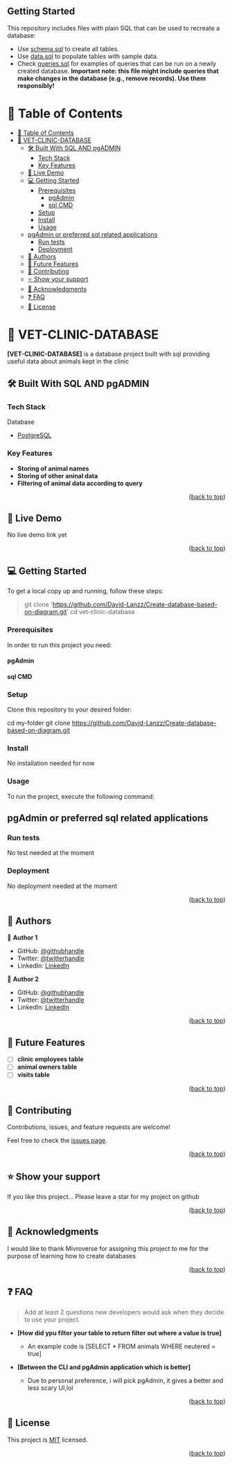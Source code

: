 ## Getting Started

This repository includes files with plain SQL that can be used to recreate a database:

- Use [schema.sql](./schema.sql) to create all tables.
- Use [data.sql](./data.sql) to populate tables with sample data.
- Check [queries.sql](./queries.sql) for examples of queries that can be run on a newly created database. **Important note: this file might include queries that make changes in the database (e.g., remove records). Use them responsibly!**

<a name="readme-top"></a>


# 📗 Table of Contents

- [📗 Table of Contents](#-table-of-contents)
- [📖 VET-CLINIC-DATABASE ](#-vet-clinic-database-)
  - [🛠 Built With SQL AND pgADMIN](#-built-with-sql-and-pgadmin)
    - [Tech Stack ](#tech-stack-)
    - [Key Features ](#key-features-)
  - [🚀 Live Demo ](#-live-demo-)
  - [💻 Getting Started ](#-getting-started-)
    - [Prerequisites](#prerequisites)
      - [pgAdmin](#pgadmin)
      - [sql CMD](#sql-cmd)
    - [Setup](#setup)
    - [Install](#install)
    - [Usage](#usage)
  - [pgAdmin or preferred sql related applications](#pgadmin-or-preferred-sql-related-applications)
    - [Run tests](#run-tests)
    - [Deployment](#deployment)
  - [👥 Authors ](#-authors-)
  - [🔭 Future Features ](#-future-features-)
  - [🤝 Contributing ](#-contributing-)
  - [⭐️ Show your support ](#️-show-your-support-)
  - [🙏 Acknowledgments ](#-acknowledgments-)
  - [❓ FAQ ](#-faq-)
  - [📝 License ](#-license-)


# 📖 VET-CLINIC-DATABASE <a name="about-project"></a>


**[VET-CLINIC-DATABASE]** is a database project built with sql providing useful data about animals kept in the clinic

## 🛠 Built With <a name="built-with">SQL AND pgADMIN</a>

### Tech Stack <a name="tech-stack"></a>

<summary>Database</summary>
  <ul>
    <li><a href="https://www.postgresql.org/">PostgreSQL</a></li>
  </ul>
</details>


### Key Features <a name="key-features"></a>

- **Storing of animal names**
- **Storing of other aninal data**
- **Filtering of animal data according to query**

<p align="right">(<a href="#readme-top">back to top</a>)</p>

<!-- LIVE DEMO -->

## 🚀 Live Demo <a name="live-demo"></a>

No live demo link yet

<p align="right">(<a href="#readme-top">back to top</a>)</p>


## 💻 Getting Started <a name="getting-started"></a>

To get a local copy up and running, follow these steps:

> git clone 'https://github.com/David-Lanzz/Create-database-based-on-diagram.git'
cd vet-clinic-database


### Prerequisites

In order to run this project you need:

#### pgAdmin
#### sql CMD

### Setup

Clone this repository to your desired folder:


  cd my-folder
  git clone https://github.com/David-Lanzz/Create-database-based-on-diagram.git


### Install

No installation needed for now

### Usage

To run the project, execute the following command:

## pgAdmin or preferred sql related applications

### Run tests

No test needed at the moment

### Deployment

No deployment needed at the moment

<p align="right">(<a href="#readme-top">back to top</a>)</p>


## 👥 Authors <a name="authors"></a>

👤 **Author 1**

- GitHub: [@githubhandle](https://github.com/David-Lanzz/)
- Twitter: [@twitterhandle](https://twitter.com/LanzzDavid)
- LinkedIn: [LinkedIn](https://linkedin.com/in/david-lanzz)

👤 **Author 2**

- GitHub: [@githubhandle](https://github.com/muhammadUsmanaslam/)
- Twitter: [@twitterhandle](https://twitter.com/M_Usman_Aslam)
- LinkedIn: [LinkedIn](https://linkedin.com/in/muhammad-usman-aslam)

<p align="right">(<a href="#readme-top">back to top</a>)</p>


## 🔭 Future Features <a name="future-features"></a>

- [ ] **clinic employees table**
- [ ] **animal owners table**
- [ ] **visits table**

<p align="right">(<a href="#readme-top">back to top</a>)</p>


## 🤝 Contributing <a name="contributing"></a>

Contributions, issues, and feature requests are welcome!

Feel free to check the [issues page](../../issues/).

<p align="right">(<a href="#readme-top">back to top</a>)</p>


## ⭐️ Show your support <a name="support"></a>


If you like this project... Please leave a star for my project on github

<p align="right">(<a href="#readme-top">back to top</a>)</p>


## 🙏 Acknowledgments <a name="acknowledgements"></a>

I would like to thank Mivroverse for assigning this project to me for the purpose of learning how to create databases

<p align="right">(<a href="#readme-top">back to top</a>)</p>


## ❓ FAQ <a name="faq"></a>

> Add at least 2 questions new developers would ask when they decide to use your project.

- **[How did ypu filter your table to return filter out where a value is true]**

  - An example code is [SELECT * FROM animals WHERE neutered = true]

- **[Between the CLI and pgAdmin application which is better]**

  - Due to personal preference, i will pick pgAdmin, it gives a better and less scary UI,lol

<p align="right">(<a href="#readme-top">back to top</a>)</p>


## 📝 License <a name="license"></a>

This project is [MIT](./LICENSE) licensed.


<p align="right">(<a href="#readme-top">back to top</a>)</p>
